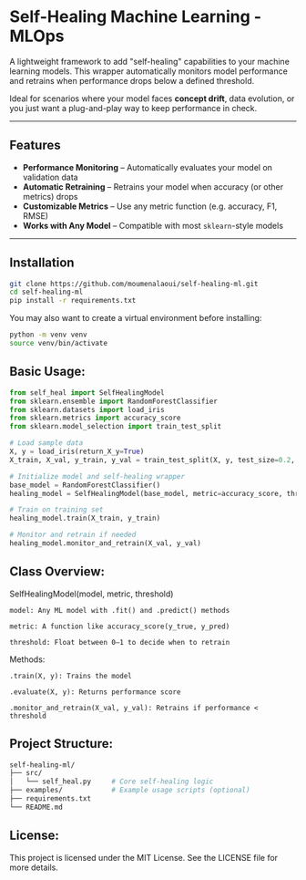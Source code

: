 # Self-Healing Machine Learning - MLOps

A lightweight framework to add "self-healing" capabilities to your machine learning models. This wrapper automatically monitors model performance and retrains when performance drops below a defined threshold.

Ideal for scenarios where your model faces **concept drift**, data evolution, or you just want a plug-and-play way to keep performance in check.

---

## Features

- **Performance Monitoring** – Automatically evaluates your model on validation data
- **Automatic Retraining** – Retrains your model when accuracy (or other metrics) drops
- **Customizable Metrics** – Use any metric function (e.g. accuracy, F1, RMSE)
- **Works with Any Model** – Compatible with most `sklearn`-style models

---

## Installation

```bash
git clone https://github.com/moumenalaoui/self-healing-ml.git
cd self-healing-ml
pip install -r requirements.txt
```
You may also want to create a virtual environment before installing:

```bash
python -m venv venv
source venv/bin/activate
```

## Basic Usage:

```python
from self_heal import SelfHealingModel
from sklearn.ensemble import RandomForestClassifier
from sklearn.datasets import load_iris
from sklearn.metrics import accuracy_score
from sklearn.model_selection import train_test_split

# Load sample data
X, y = load_iris(return_X_y=True)
X_train, X_val, y_train, y_val = train_test_split(X, y, test_size=0.2, random_state=42)

# Initialize model and self-healing wrapper
base_model = RandomForestClassifier()
healing_model = SelfHealingModel(base_model, metric=accuracy_score, threshold=0.9)

# Train on training set
healing_model.train(X_train, y_train)

# Monitor and retrain if needed
healing_model.monitor_and_retrain(X_val, y_val)
```

## Class Overview:

SelfHealingModel(model, metric, threshold)

    model: Any ML model with .fit() and .predict() methods

    metric: A function like accuracy_score(y_true, y_pred)

    threshold: Float between 0–1 to decide when to retrain

Methods:

    .train(X, y): Trains the model

    .evaluate(X, y): Returns performance score

    .monitor_and_retrain(X_val, y_val): Retrains if performance < threshold

  ## Project Structure:
  
```bash
self-healing-ml/
├── src/
│   └── self_heal.py     # Core self-healing logic
├── examples/            # Example usage scripts (optional)
├── requirements.txt
└── README.md
```

## License:
This project is licensed under the MIT License. See the LICENSE file for more details.
